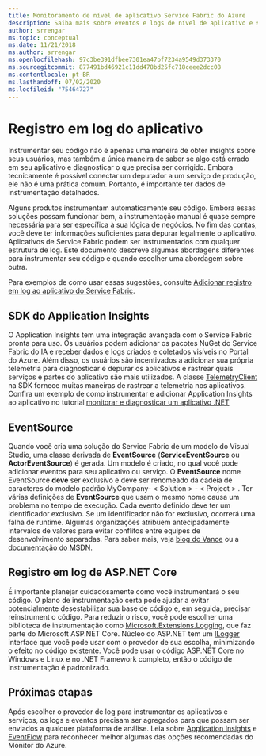 ```yaml
---
title: Monitoramento de nível de aplicativo Service Fabric do Azure
description: Saiba mais sobre eventos e logs de nível de aplicativo e serviço usados para monitorar e diagnosticar clusters do Service Fabric do Azure.
author: srrengar
ms.topic: conceptual
ms.date: 11/21/2018
ms.author: srrengar
ms.openlocfilehash: 97c3be391dfbee7301ea47bf7234a9549d373370
ms.sourcegitcommit: 877491bd46921c11dd478bd25fc718ceee2dcc08
ms.contentlocale: pt-BR
ms.lasthandoff: 07/02/2020
ms.locfileid: "75464727"
---
```

# <a name="application-logging"></a>Registro em log do aplicativo

Instrumentar seu código não é apenas uma maneira de obter insights sobre seus usuários, mas também a única maneira de saber se algo está errado em seu aplicativo e diagnosticar o que precisa ser corrigido. Embora tecnicamente é possível conectar um depurador a um serviço de produção, ele não é uma prática comum. Portanto, é importante ter dados de instrumentação detalhados.

Alguns produtos instrumentam automaticamente seu código. Embora essas soluções possam funcionar bem, a instrumentação manual é quase sempre necessária para ser específica à sua lógica de negócios. No fim das contas, você deve ter informações suficientes para depurar legalmente o aplicativo. Aplicativos de Service Fabric podem ser instrumentados com qualquer estrutura de log. Este documento descreve algumas abordagens diferentes para instrumentar seu código e quando escolher uma abordagem sobre outra. 

Para exemplos de como usar essas sugestões, consulte [Adicionar registro em log ao aplicativo do Service Fabric](service-fabric-how-to-diagnostics-log.md).

## <a name="application-insights-sdk"></a>SDK do Application Insights

O Application Insights tem uma integração avançada com o Service Fabric pronta para uso. Os usuários podem adicionar os pacotes NuGet do Service Fabric do IA e receber dados e logs criados e coletados visíveis no Portal do Azure. Além disso, os usuários são incentivados a adicionar sua própria telemetria para diagnosticar e depurar os aplicativos e rastrear quais serviços e partes do aplicativo são mais utilizados. A classe [TelemetryClient](https://docs.microsoft.com/dotnet/api/microsoft.applicationinsights.telemetryclient?view=azure-dotnet) na SDK fornece muitas maneiras de rastrear a telemetria nos aplicativos. Confira um exemplo de como instrumentar e adicionar Application Insights ao aplicativo no tutorial [monitorar e diagnosticar um aplicativo .NET](service-fabric-tutorial-monitoring-aspnet.md)

## <a name="eventsource"></a>EventSource

Quando você cria uma solução do Service Fabric de um modelo do Visual Studio, uma classe derivada de **EventSource** (**ServiceEventSource** ou **ActorEventSource**) é gerada. Um modelo é criado, no qual você pode adicionar eventos para seu aplicativo ou serviço. O **EventSource** nome EventSource **deve** ser exclusivo e deve ser renomeado da cadeia de caracteres do modelo padrão MyCompany- &lt; Solution &gt; - &lt; Project &gt; . Ter várias definições de **EventSource** que usam o mesmo nome causa um problema no tempo de execução. Cada evento definido deve ter um identificador exclusivo. Se um identificador não for exclusivo, ocorrerá uma falha de runtime. Algumas organizações atribuem antecipadamente intervalos de valores para evitar conflitos entre equipes de desenvolvimento separadas. Para saber mais, veja [blog do Vance](https://blogs.msdn.microsoft.com/vancem/2012/07/09/introduction-tutorial-logging-etw-events-in-c-system-diagnostics-tracing-eventsource/) ou a [documentação do MSDN](https://msdn.microsoft.com/library/dn774985(v=pandp.20).aspx).

## <a name="aspnet-core-logging"></a>Registro em log de ASP.NET Core

É importante planejar cuidadosamente como você instrumentará o seu código. O plano de instrumentação certa pode ajudar a evitar potencialmente desestabilizar sua base de código e, em seguida, precisar reinstrument o código. Para reduzir o risco, você pode escolher uma biblioteca de instrumentação como [Microsoft.Extensions.Logging](https://www.nuget.org/packages/Microsoft.Extensions.Logging/), que faz parte do Microsoft ASP.NET Core. Núcleo do ASP.NET tem um [ILogger](/dotnet/api/microsoft.extensions.logging.ilogger) interface que você pode usar com o provedor de sua escolha, minimizando o efeito no código existente. Você pode usar o código ASP.NET Core no Windows e Linux e no .NET Framework completo, então o código de instrumentação é padronizado.

## <a name="next-steps"></a>Próximas etapas

Após escolher o provedor de log para instrumentar os aplicativos e serviços, os logs e eventos precisam ser agregados para que possam ser enviados a qualquer plataforma de análise. Leia sobre [Application Insights](service-fabric-diagnostics-event-analysis-appinsights.md) e [EventFlow](service-fabric-diagnostics-event-aggregation-eventflow.md) para reconhecer melhor algumas das opções recomendadas do Monitor do Azure.

